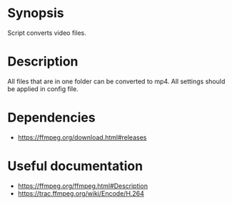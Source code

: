 # Synopsis
Script converts video files.

# Description
All files that are in one folder can be converted to mp4. All settings should be applied in config file.

# Dependencies

- https://ffmpeg.org/download.html#releases

# Useful documentation
- https://ffmpeg.org/ffmpeg.html#Description
- https://trac.ffmpeg.org/wiki/Encode/H.264